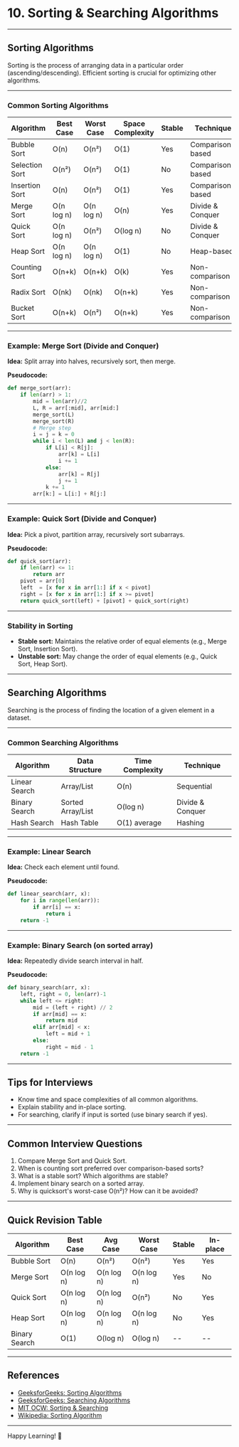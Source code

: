 # 10. Sorting & Searching Algorithms

---

## Sorting Algorithms

Sorting is the process of arranging data in a particular order (ascending/descending). Efficient sorting is crucial for optimizing other algorithms.

---

### Common Sorting Algorithms

| Algorithm      | Best Case | Worst Case | Space Complexity | Stable | Technique           |
|----------------|-----------|------------|------------------|--------|---------------------|
| Bubble Sort    | O(n)      | O(n²)      | O(1)             | Yes    | Comparison-based    |
| Selection Sort | O(n²)     | O(n²)      | O(1)             | No     | Comparison-based    |
| Insertion Sort | O(n)      | O(n²)      | O(1)             | Yes    | Comparison-based    |
| Merge Sort     | O(n log n)| O(n log n) | O(n)             | Yes    | Divide & Conquer    |
| Quick Sort     | O(n log n)| O(n²)      | O(log n)         | No     | Divide & Conquer    |
| Heap Sort      | O(n log n)| O(n log n) | O(1)             | No     | Heap-based          |
| Counting Sort  | O(n+k)    | O(n+k)     | O(k)             | Yes    | Non-comparison      |
| Radix Sort     | O(nk)     | O(nk)      | O(n+k)           | Yes    | Non-comparison      |
| Bucket Sort    | O(n+k)    | O(n²)      | O(n+k)           | Yes    | Non-comparison      |

---

### Example: Merge Sort (Divide and Conquer)

**Idea:** Split array into halves, recursively sort, then merge.

**Pseudocode:**
```python
def merge_sort(arr):
    if len(arr) > 1:
        mid = len(arr)//2
        L, R = arr[:mid], arr[mid:]
        merge_sort(L)
        merge_sort(R)
        # Merge step
        i = j = k = 0
        while i < len(L) and j < len(R):
            if L[i] < R[j]:
                arr[k] = L[i]
                i += 1
            else:
                arr[k] = R[j]
                j += 1
            k += 1
        arr[k:] = L[i:] + R[j:]
```

---

### Example: Quick Sort (Divide and Conquer)

**Idea:** Pick a pivot, partition array, recursively sort subarrays.

**Pseudocode:**
```python
def quick_sort(arr):
    if len(arr) <= 1:
        return arr
    pivot = arr[0]
    left  = [x for x in arr[1:] if x < pivot]
    right = [x for x in arr[1:] if x >= pivot]
    return quick_sort(left) + [pivot] + quick_sort(right)
```

---

### Stability in Sorting

- **Stable sort:** Maintains the relative order of equal elements (e.g., Merge Sort, Insertion Sort).
- **Unstable sort:** May change the order of equal elements (e.g., Quick Sort, Heap Sort).

---

## Searching Algorithms

Searching is the process of finding the location of a given element in a dataset.

---

### Common Searching Algorithms

| Algorithm       | Data Structure      | Time Complexity | Technique         |
|-----------------|---------------------|-----------------|-------------------|
| Linear Search   | Array/List          | O(n)            | Sequential        |
| Binary Search   | Sorted Array/List   | O(log n)        | Divide & Conquer  |
| Hash Search     | Hash Table          | O(1) average    | Hashing           |

---

### Example: Linear Search

**Idea:** Check each element until found.

**Pseudocode:**
```python
def linear_search(arr, x):
    for i in range(len(arr)):
        if arr[i] == x:
            return i
    return -1
```

---

### Example: Binary Search (on sorted array)

**Idea:** Repeatedly divide search interval in half.

**Pseudocode:**
```python
def binary_search(arr, x):
    left, right = 0, len(arr)-1
    while left <= right:
        mid = (left + right) // 2
        if arr[mid] == x:
            return mid
        elif arr[mid] < x:
            left = mid + 1
        else:
            right = mid - 1
    return -1
```

---

## Tips for Interviews

- Know time and space complexities of all common algorithms.
- Explain stability and in-place sorting.
- For searching, clarify if input is sorted (use binary search if yes).

---

## Common Interview Questions

1. Compare Merge Sort and Quick Sort.
2. When is counting sort preferred over comparison-based sorts?
3. What is a stable sort? Which algorithms are stable?
4. Implement binary search on a sorted array.
5. Why is quicksort's worst-case O(n²)? How can it be avoided?

---

## Quick Revision Table

| Algorithm     | Best Case | Avg Case | Worst Case | Stable | In-place |
|---------------|-----------|----------|------------|--------|----------|
| Bubble Sort   | O(n)      | O(n²)    | O(n²)      | Yes    | Yes      |
| Merge Sort    | O(n log n)| O(n log n)| O(n log n)| Yes    | No       |
| Quick Sort    | O(n log n)| O(n log n)| O(n²)     | No     | Yes      |
| Heap Sort     | O(n log n)| O(n log n)| O(n log n)| No     | Yes      |
| Binary Search | O(1)      | O(log n) | O(log n)   | --     | --       |

---

## References

- [GeeksforGeeks: Sorting Algorithms](https://www.geeksforgeeks.org/sorting-algorithms/)
- [GeeksforGeeks: Searching Algorithms](https://www.geeksforgeeks.org/searching-algorithms/)
- [MIT OCW: Sorting & Searching](https://ocw.mit.edu/courses/6-006-introduction-to-algorithms-fall-2011/resources/lecture-4-sorting/)
- [Wikipedia: Sorting Algorithm](https://en.wikipedia.org/wiki/Sorting_algorithm)

---

Happy Learning! 🚀
